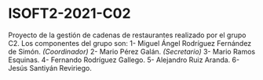 # ISOFT2-2021-C02
Proyecto de la gestión de cadenas de restaurantes realizado por el grupo C2. Los componentes del grupo son: 
1- Miguel Ángel Rodríguez Fernández de Simón. _(Coordinador)_
2- Mario Pérez Galán. _(Secretario)_
3- Mario Ramos Esquinas.
4- Fernando Rodríguez Gallego.
5- Alejandro Ruiz Aranda.
6- Jesús Santiyán Reviriego.
